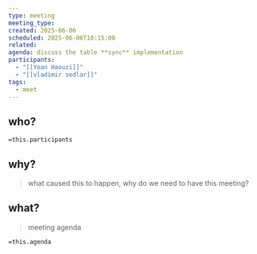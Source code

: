 ```yaml
---
type: meeting
meeting_type:
created: 2025-06-06
scheduled: 2025-06-06T10:15:00
related:
agenda: discuss the table **sync** implementation
participants:
  - "[[Yoan Haouzi]]"
  - "[[vladimir sedlar]]"
tags:
  - meet
---
```

## who?

`=this.participants`

## why?
> what caused this to happen, why do we need to have this meeting?

## what?
> meeting agenda

`=this.agenda`

